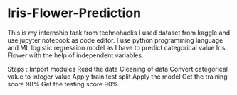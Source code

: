 # Iris-Flower-Prediction

This is my internship task from technohacks I used dataset from kaggle and use jupyter notebook as code editor.
I use python programming language and ML logistic regression model as I have to predict categorical value Iris Flower with the help of independent variables.

Steps :
Import modules
Read the data
Cleaning of data
Convert categorical value to integer value
Apply train test split
Apply the model
Get the training score 98%
Get the testing score 90%

